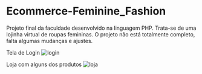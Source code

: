 # Ecommerce-Feminine_Fashion
Projeto final da faculdade desenvolvido na linguagem PHP. Trata-se de uma lojinha virtual de roupas femininas. O projeto não está totalmente completo, falta algumas mudanças e ajustes.

Tela de Login
![login](https://user-images.githubusercontent.com/55302289/149199232-1a4dc119-f850-467a-914e-3047812e8a94.png)


Loja com alguns dos produtos
![loja](https://user-images.githubusercontent.com/55302289/149198884-098aa2fe-f36f-4efa-958e-c5bc16c15056.png)
